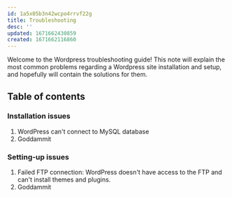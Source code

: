 ```yaml
---
id: 1a5x05b3n42wcpo4rrvf22g
title: Troubleshooting
desc: ''
updated: 1671662430859
created: 1671662116860
---
```


Welcome to the Wordpress troubleshooting guide! This note will explain the most common problems regarding a Wordpress site installation and setup, and hopefully will contain the solutions for them.

## Table of contents

### Installation issues

1. WordPress can't connect to MySQL database
2. Goddammit

### Setting-up issues

1. Failed FTP connection: WordPress doesn't have access to the FTP and can't install themes and plugins.
2. Goddammit